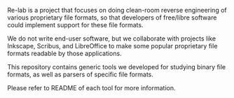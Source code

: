 Re-lab is a project that focuses on doing clean-room reverse engineering 
of various proprietary file formats, so that developers of free/libre 
software could implement support for these file formats.

We do not write end-user software, but we collaborate with projects like 
Inkscape, Scribus, and LibreOffice to make some popular proprietary file 
formats readable by those applications.

This repository contains generic tools we developed for studying binary 
file formats, as well as parsers of specific file formats. 

Please refer to README of each tool for more information.
